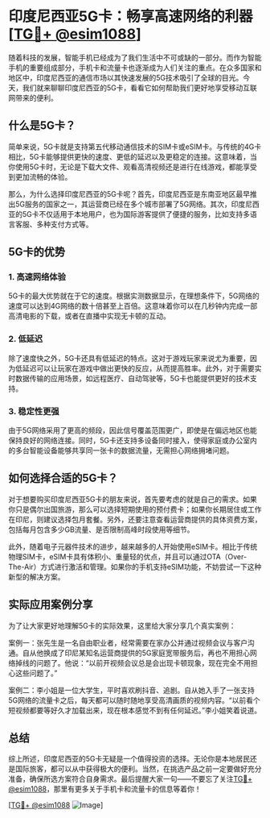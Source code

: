 # 印度尼西亚5G卡：畅享高速网络的利器 [[TG💪+ @esim1088](https://t.me/s/esim1088)]

随着科技的发展，智能手机已经成为了我们生活中不可或缺的一部分。而作为智能手机的重要组成部分，手机卡和流量卡也逐渐成为人们关注的重点。在众多国家和地区中，印度尼西亚的通信市场以其快速发展的5G技术吸引了全球的目光。今天，我们就来聊聊印度尼西亚的5G卡，看看它如何帮助我们更好地享受移动互联网带来的便利。

## 什么是5G卡？

简单来说，5G卡就是支持第五代移动通信技术的SIM卡或eSIM卡。与传统的4G卡相比，5G卡能够提供更快的速度、更低的延迟以及更稳定的连接。这意味着，当你使用5G卡时，无论是下载大文件、观看高清视频还是进行在线游戏，都能享受到更加流畅的体验。

那么，为什么选择印度尼西亚的5G卡呢？首先，印度尼西亚是东南亚地区最早推出5G服务的国家之一，其运营商已经在多个城市部署了5G网络。其次，印度尼西亚的5G卡不仅适用于本地用户，也为国际游客提供了便捷的服务，比如支持多语言客服、多种支付方式等。

## 5G卡的优势

### 1. 高速网络体验

5G卡的最大优势就在于它的速度。根据实测数据显示，在理想条件下，5G网络的速度可以达到4G网络的数十倍甚至上百倍。这意味着你可以在几秒钟内完成一部高清电影的下载，或者在直播中实现无卡顿的互动。

### 2. 低延迟

除了速度快之外，5G卡还具有低延迟的特点。这对于游戏玩家来说尤为重要，因为低延迟可以让玩家在游戏中做出更快的反应，从而提高胜率。此外，对于需要实时数据传输的应用场景，如远程医疗、自动驾驶等，5G卡也能提供更好的技术支持。

### 3. 稳定性更强

由于5G网络采用了更高的频段，因此信号覆盖范围更广，即使是在偏远地区也能保持良好的网络连接。同时，5G卡还支持多设备同时接入，使得家庭或办公室内的多台智能设备能够共享同一张卡的数据流量，无需担心网络拥堵问题。

## 如何选择合适的5G卡？

对于想要购买印度尼西亚5G卡的朋友来说，首先要考虑的就是自己的需求。如果你只是偶尔出国旅游，那么可以选择短期使用的预付费卡；如果你长期居住或工作在印尼，则建议选择包月套餐。另外，还要注意查看运营商提供的具体资费方案，包括每月包含多少GB流量、是否限制高峰时段使用等细节。

此外，随着电子元器件技术的进步，越来越多的人开始使用eSIM卡。相比于传统物理SIM卡，eSIM卡具有体积小、重量轻的优点，并且可以通过OTA（Over-The-Air）方式进行激活和管理。如果你的手机支持eSIM功能，不妨尝试一下这种新型的解决方案。

## 实际应用案例分享

为了让大家更好地理解5G卡的实际效果，这里给大家分享几个真实案例：

案例一：张先生是一名自由职业者，经常需要在家办公并通过视频会议与客户沟通。自从他换成了印尼某知名运营商提供的5G家庭宽带服务后，再也不用担心网络掉线的问题了。他说：“以前开视频会议总是会出现卡顿现象，现在完全不用担心这些问题了。”

案例二：李小姐是一位大学生，平时喜欢刷抖音、追剧。自从她入手了一张支持5G网络的流量卡之后，每天都可以随时随地享受高清画质的视频内容。“以前看个短视频都要等好久才加载出来，现在根本感觉不到有任何延迟。”李小姐笑着说道。

## 总结

综上所述，印度尼西亚的5G卡无疑是一个值得投资的选择。无论你是本地居民还是国际旅客，都可以从中获得极大的便利。当然，在挑选产品之前一定要做好充分准备，确保所选方案符合自身需求。最后提醒大家一句——不要忘了关注[TG💪+ @esim1088](https://t.me/s/esim1088)，那里有更多关于手机卡和流量卡的信息等着你！

[[TG💪+ @esim1088](https://t.me/s/esim1088) ![Image](https://i.postimg.cc/4NQfJmqS/Snipaste-2025-05-13-00-14-12.png)]